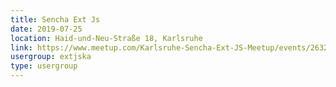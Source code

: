 ```yaml
---
title: Sencha Ext Js
date: 2019-07-25
location: Haid-und-Neu-Straße 18, Karlsruhe
link: https://www.meetup.com/Karlsruhe-Sencha-Ext-JS-Meetup/events/263295575/
usergroup: extjska
type: usergroup
---
```


